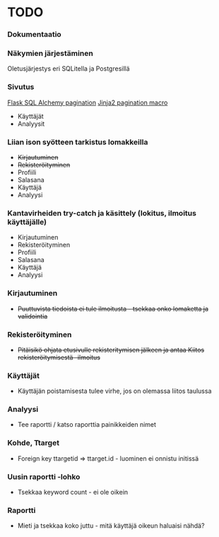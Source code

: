 # TODO

### Dokumentaatio

### Näkymien järjestäminen

Oletusjärjestys eri SQLitella ja Postgresillä

### Sivutus
[Flask SQL Alchemy pagination](http://flask-sqlalchemy.pocoo.org/2.1/api/?highlight=pagination#flask.ext.sqlalchemy.Pagination)
[Jinja2 pagination macro](https://gist.github.com/allhailwesttexas/8c7fe8f8b53190c2ad8a)
* Käyttäjät
* Analyysit

### Liian ison syötteen tarkistus lomakkeilla

* <del>Kirjautuminen</del>
* <del>Rekisteröityminen</del>
* Profiili
* Salasana
* Käyttäjä
* Analyysi

### Kantavirheiden try-catch ja käsittely (lokitus, ilmoitus käyttäjälle)

* Kirjautuminen
* Rekisteröityminen
* Profiili
* Salasana
* Käyttäjä
* Analyysi

### Kirjautuminen
* <del>Puuttuvista tiedoista ei tule ilmoitusta - tsekkaa onko lomaketta ja validointia</del>

### Rekisteröityminen

* <del>Pitäisikö ohjata etusivulle rekisteritymisen jälkeen ja antaa Kiitos rekisteröitymisestä -ilmoitus</del>

### Käyttäjät

* Käyttäjän poistamisesta tulee virhe, jos on olemassa liitos taulussa 

### Analyysi

* Tee raportti / katso raporttia painikkeiden nimet

### Kohde, Ttarget

* Foreign key ttargetid => ttarget.id - luominen ei onnistu initissä

### Uusin raportti -lohko

* Tsekkaa keyword count - ei ole oikein 

### Raportti

* Mieti ja tsekkaa koko juttu - mitä käyttäjä oikeun haluaisi nähdä?
